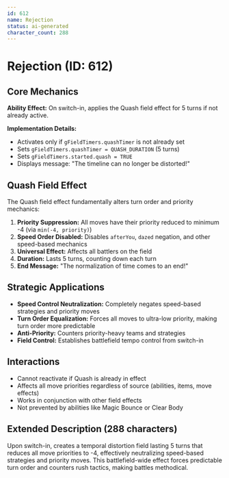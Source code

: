```yaml
---
id: 612
name: Rejection
status: ai-generated
character_count: 288
---
```


# Rejection (ID: 612)

## Core Mechanics

**Ability Effect:** On switch-in, applies the Quash field effect for 5 turns if not already active.

**Implementation Details:**
- Activates only if `gFieldTimers.quashTimer` is not already set
- Sets `gFieldTimers.quashTimer = QUASH_DURATION` (5 turns)
- Sets `gFieldTimers.started.quash = TRUE`
- Displays message: "The timeline can no longer be distorted!"

## Quash Field Effect

The Quash field effect fundamentally alters turn order and priority mechanics:

1. **Priority Suppression:** All moves have their priority reduced to minimum -4 (via `min(-4, priority)`)
2. **Speed Order Disabled:** Disables `afterYou`, `dazed` negation, and other speed-based mechanics
3. **Universal Effect:** Affects all battlers on the field
4. **Duration:** Lasts 5 turns, counting down each turn
5. **End Message:** "The normalization of time comes to an end!"

## Strategic Applications

- **Speed Control Neutralization:** Completely negates speed-based strategies and priority moves
- **Turn Order Equalization:** Forces all moves to ultra-low priority, making turn order more predictable
- **Anti-Priority:** Counters priority-heavy teams and strategies
- **Field Control:** Establishes battlefield tempo control from switch-in

## Interactions

- Cannot reactivate if Quash is already in effect
- Affects all move priorities regardless of source (abilities, items, move effects)
- Works in conjunction with other field effects
- Not prevented by abilities like Magic Bounce or Clear Body

## Extended Description (288 characters)

Upon switch-in, creates a temporal distortion field lasting 5 turns that reduces all move priorities to -4, effectively neutralizing speed-based strategies and priority moves. This battlefield-wide effect forces predictable turn order and counters rush tactics, making battles methodical.